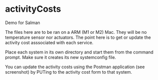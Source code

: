 # activityCosts

Demo for Salman

The files here are to be ran on a ARM (M1 or M2) Mac. They will be no temperature sensor nor actuators. The point here is to get or update the activity cost asssociated with each service.

Place each system in its own directory and start them from the command prompt. Make sure it creates its new systemconfig file.

You can update the activity costs using the Postman application (see screenshot) by PUTing to the activity cost form to that system.